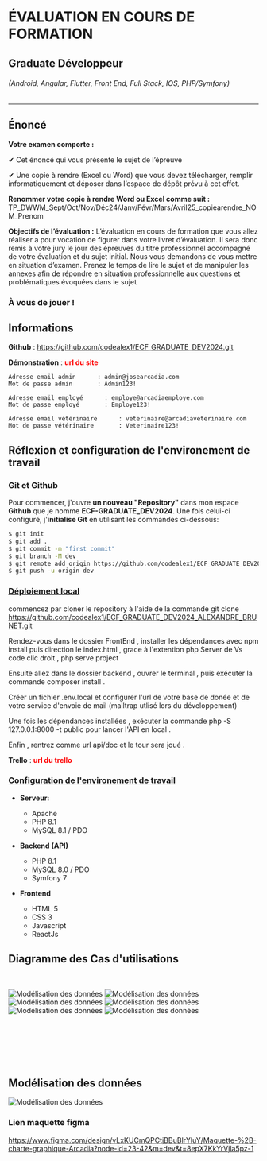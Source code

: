 # ÉVALUATION EN COURS DE FORMATION
## Graduate Développeur
###### (Android, Angular, Flutter, Front End, Full Stack, IOS, PHP/Symfony)

---

## Énoncé

**Votre examen comporte :**

✔ Cet énoncé qui vous présente le sujet de l’épreuve

✔ Une copie à rendre (Excel ou Word) que vous devez télécharger, remplir informatiquement et déposer dans l’espace de dépôt prévu à cet effet.


**Renommer votre copie à rendre Word ou Excel comme suit :**
TP_DWWM_Sept/Oct/Nov/Déc24/Janv/Févr/Mars/Avril25_copiearendre_NOM_Prenom

**Objectifs de l’évaluation :**
L’évaluation en cours de formation que vous allez réaliser a pour vocation de figurer dans votre livret d’évaluation. Il sera donc remis à votre jury le jour des épreuves du titre professionnel accompagné de votre évaluation et du sujet initial.
Nous vous demandons de vous mettre en situation d’examen. Prenez le temps de lire le sujet et de manipuler les annexes afin de répondre en situation professionnelle aux questions et problématiques évoquées dans le sujet


### À vous de jouer !

## Informations

**Github** : https://github.com/codealex1/ECF_GRADUATE_DEV2024.git

**Démonstration** : <span style="color:red">**url du site**</span>

    Adresse email admin      : admin@josearcadia.com
    Mot de passe admin       : Admin123!

    Adresse email employé      : employe@arcadiaemploye.com
    Mot de passe employé       : Employe123!

    Adresse email vétérinaire      : veterinaire@arcadiaveterinaire.com
    Mot de passe vétérinaire       : Veterinaire123!

## Réflexion et configuration de l'environement de travail 

### Git et Github

Pour commencer, j'ouvre **un nouveau "Repository"** dans mon espace **Github** que je nomme **ECF-GRADUATE_DEV2024**.
Une fois celui-ci configuré, j'**initialise Git** en utilisant les commandes ci-dessous:

```bash
$ git init
$ git add .
$ git commit -m "first commit"
$ git branch -M dev
$ git remote add origin https://github.com/codealex1/ECF_GRADUATE_DEV2024_ALEXANDRE_BRUNET.git
$ git push -u origin dev
```

### <span style="text-decoration:underline">Déploiement local</span>

commencez par cloner le repository à l'aide de la commande git clone https://github.com/codealex1/ECF_GRADUATE_DEV2024_ALEXANDRE_BRUNET.git

Rendez-vous dans le dossier FrontEnd , installer les dépendances avec npm install
puis direction le index.html  , grace à l'extention php Server de Vs code clic droit , php serve project

Ensuite allez dans le dossier backend , ouvrer le terminal , puis exécuter la commande composer install . 

Créer un fichier .env.local et configurer l'url de votre base de donée et de votre service d'envoie de mail (mailtrap utlisé lors du développement)

Une fois les dépendances installées , exécuter la commande php -S 127.0.0.1:8000 -t public pour lancer l'API en local .

Enfin , rentrez comme url api/doc et le tour sera joué . 


**Trello** : <span style="color:red">**url du trello**</span>



### <span style="text-decoration:underline">Configuration de l'environement de travail</span>


- **Serveur:**
    + Apache
    + PHP 8.1
    + MySQL 8.1 / PDO


- **Backend (API)**
    + PHP 8.1
    + MySQL 8.0 / PDO
    + Symfony 7


- **Frontend**
    + HTML 5
    + CSS 3
    + Javascript
    + ReactJs



## Diagramme des Cas d'utilisations

<br />

![Modélisation des données](cas_utilisation1.png)
![Modélisation des données](cas_utilisation2.png)
![Modélisation des données](cas_utilisation3.png)
![Modélisation des données](cas_utilisation4.png)
![Modélisation des données](cas_utilisation5.png)
![Modélisation des données](cas_utilisation6.png)

<br /><br />

<br /><br />
## Modélisation des données

![Modélisation des données](bdd.png)


### Lien maquette figma 
https://www.figma.com/design/vLxKUCmQPCtjBBuBlrYluY/Maquette-%2B-charte-graphique-Arcadia?node-id=23-42&m=dev&t=8epX7KkYrVjla5pz-1

